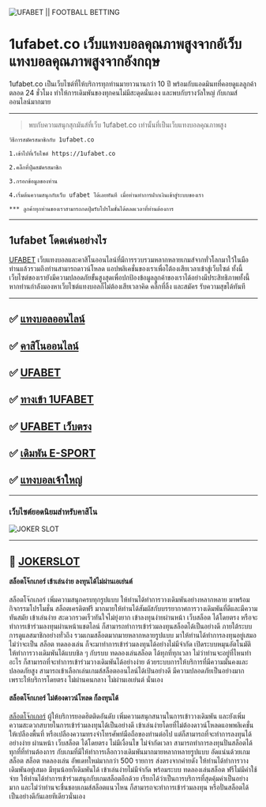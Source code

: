 ![UFABET || FOOTBALL BETTING](https://1ufabet.co/wp-content/uploads/2022/06/%E0%B8%94%E0%B8%B5%E0%B9%84%E0%B8%8B%E0%B8%99%E0%B9%8C%E0%B8%97%E0%B8%B5%E0%B9%88%E0%B9%84%E0%B8%A1%E0%B9%88%E0%B8%A1%E0%B8%B5%E0%B8%8A%E0%B8%B7%E0%B9%88%E0%B8%AD-7-1.png)



# 1ufabet.co เว็บแทงบอลคุณภาพสูงจากอัเว็บแทงบอลคุณภาพสูงจากอังกฤษ
1ufabet.co เป็นเว็บไซต์ที่ให้บริการทุกท่านมายาวนานกว่า 10 ปี พร้อมกับแอดมินทที่คอยดูแลลูกค้าตลอด 24 ชั่วโมง ทำให้การเดิมพันของทุกคนไม่มีสะดุดนั่นเอง และพบกับรางวัลใหญ่ กับเกมส์ออนไลน์มากมาย
****
> พบกับความสนุกสุกมันส์ที่เว็บ 1ufabet.co เท่านั้นที่เป็นเว็บแทงบอลคุณภาพสูง

```
วิธีการสมัครสมาชิกกับ 1ufabet.co

1.เข้าไปที่เว็บไซต์ https://1ufabet.co

2.คลิ๊กที่ปุ่มสมัครสมาชิก

3.กรอกข้อมูลของท่าน

4.เริ่มต้นความสนุกกับเว็บ ufabet ได้เลยทันที เมื่อท่านทำการฝากเงินเข้าสู่ระบบของเรา

*** ลูกค้าทุกท่านของเราสามารถกดปุ่มรับโปรโมชั่นได้ตลดเวลาที่ท่านต้องการ
```
****
## 1ufabet โดดเด่นอย่างไร

[UFABET](https://1ufabet.co/ufabet-all-league/) เว็บแทงบอลและคาสิโนออนไลน์ที่มีการรวบรวมหลากหลายเกมส์จากทั่วโลกมาใว้ในมือท่านแล้วรวมถึงท่านสามารถดาวน์โหลด แอปพลิเคชั่นของเราเพื่อไ่ต้องเสียเวลาเข้าสู่เว็บไซต์ ทั้งนี้เว็บไซต์ของเรายังมีความปลอดภัยขั้นสูงสุดเพื่อปกป้องข้อมูลลูกค้าของเราได้อย่างมีประสิทธิภาพทั้งนี้หากท่านกำลังมองหาเว็บไซต์แทงบอลก็ไม่ต้องเสียเวลาคิด คลิ๊กที่ลิ้ง และสมัคร รับความสุขได้ทันที
****
## ✅ [แทงบอลออนไลน์](https://1ufabet.co)
## ✅ [คาสิโนออนไลน์](https://1ufabet.co/1ufabet-open-wider-world-gambling/)
## ✅ [UFABET](https://1ufabet.co/other-sites-surrendered-1ufabet/)
## ✅ [ทางเข้า 1UFABET](https://1ufabet.co/why-choose-to-bet-at-1ufabet/)
## ✅ [UFABET เว็บตรง](https://1ufabet.co)
## ✅ [เดิมพัน E-SPORT](https://1ufabet.co/1ufabet-new-form-gambling-e-sport/)
## ✅ [แทงบอลเจ้าใหญ่](https://1ufabet.co/1ufabet-1ufa-tactic1/)
****

### เว็บไซต์ยอดนิยมสำหรับคาสิโน

![JOKER SLOT](https://jokerbet.casino/wp-content/uploads/2022/04/%E0%B8%A3%E0%B8%B9%E0%B8%9B%E0%B8%9B%E0%B8%81%E0%B8%9A%E0%B8%97%E0%B8%84%E0%B8%A7%E0%B8%B2%E0%B8%A1%E0%B8%AA%E0%B8%A5%E0%B9%87%E0%B8%AD%E0%B8%951920x1080l1.62556d0a39b0b3.61229480-3.jpg)

****
## 🎰 [JOKERSLOT](https://jokerbet.casino/jokerslot/)

#### สล็อตโจ๊กเกอร์ เข้าเล่นง่าย ลงทุนได้ไม่ผ่านเอเย่นต์

สล็อตโจ๊กเกอร์ เพิ่มความสนุกครบทุกรูปแบบ ให้ท่านได้ทำการวางเดิมพันอย่างหลากหลาย มาพร้อมกิจกรรมโปรโมชั่น สล็อตเครดิตฟรี มากมายให้ท่านได้สัมผัสกับบรรยากาศการวางเดิมพันที่ดีและมีความทันสมัย เข้าเล่นง่าย สะดวกรวดเร็วทันใจไม่ยุ่งยาก เข้าลงทุนง่ายผ่านหน้า เว็บสล็อต ได้โดยตรง หรือจะทำการเข้าร่วมลงทุนผ่านหน้าแชตไลน์ ก็สามารถทำการเข้าร่วมลงทุนสล็อตได้เป็นอย่างดี ภายใต้ระบบการดูแลสมาชิกอย่างทั่วถึง รวมเกมสล็อตมากมายหลากหลายรูปแบบ มาให้ท่านได้ทำการลงทุนอยู่เสมอ ไม่ว่าจะเป็น สล็อต ทดลองเล่น ก็จะมาทำการเข้าร่วมลงทุนได้อย่างไม่มีจำกัด เปิดระบบหมุนอัตโนมัติ ให้ทำการวางเดิมพันได้แบบชิล ๆ กับรบบ ทดลองเล่นสล็อต  ได้ทุกที่ทุกเวลา ไม่ว่าท่านจะอยู่ที่ไหนทำอะไร ก็สามารถที่จะทำการเข้าร่วมวางเดิมพันได้อย่างง่าย ด้วยระบบการให้บริการที่มีความมั่นคงและปลอดภัยสูง สามารถเข้าเลือกเล่นเกมส์สล็อตออนไลน์ได้เป้นอย่างดี มีความปลอดภัยเป็นอย่างมาก เพราะให้บริการโดยตรง ไม่ผ่านคนกลาง ไม่ผ่านเอเย่นต์ นั่นเอง


#### สล็อตโจ๊กเกอร์ ไม่ต้องดาวน์โหลด ก็ลงทุนได้

[สล็อตโจ๊กเกอร์](https://jokerbet.casino/%e0%b8%84%e0%b8%b2%e0%b8%aa%e0%b8%b4%e0%b9%82%e0%b8%99/) ผู้ให้บริการยอดฮิตติดอันดับ เพิ่มความสนุกสนานในการเข้าวางเดิมพัน และยังเพิ่มความสะดวกสบายในการเข้าร่วมลงทุนได้เป็นอย่างดี เข้าเล่นง่ายโดยที่ไม่ต้องดาวน์โหลดแอพพลิเคชั่นให้เปลืองพื้นที่ หรือเปลืองความทรงจำโทรศัพท์มือถือของท่านต่อไป แต่ก็สามารถที่จะทำการลงทุนได้อย่างง่าย ผ่านหน้า เว็บสล็อต ได้โดยตรง ไม่มีเงื่อนไข ไม่จำกัดเวลา สามารถทำการลงทุนปั่นสล็อตได้ทุกที่ที่ท่านต้องการ กับเกมที่มีให้ทำการเลือกวางเดิมพันมากมายหลากหลายรูปแบบ อัดแน่นด้วยเกมสล็อต สล็อต ทดลองเล่น อัพเดทใหม่มากกว่า 500 รายการ ส่งตรงจากค่ายดัง ให้ท่านได้ทำการวางเดิมพันอยู่เสมอ มีทุนน้อยก็เดิมพันได้ เข้าเล่นง่ายไม่มีจำกัด พร้อมระบบ ทดลองเล่นสล็อต ฟรีไม่มีค่าใช้จ่าย ให้ท่านได้ทำการเข้าร่วมสนุกกับเกมสล็อตอีกด้วย เรียกได้ว่าเป็นการบริการที่สุดคุ้มค่าเป็นอย่างมาก และไม่ว่าท่านจะชื่นชอบเกมส์สล็อตแนวไหน ก็สามารถจะทำการเข้าร่วมลงทุน หรือปั่นสล็อตได้เป็นอย่างดีกันเลยทีเดียวนั่นเอง
